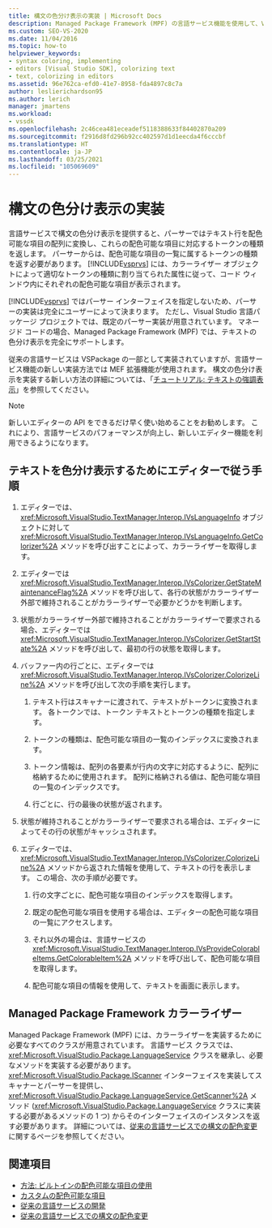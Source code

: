 ```yaml
---
title: 構文の色分け表示の実装 | Microsoft Docs
description: Managed Package Framework (MPF) の言語サービス機能を使用して、Visual Studio で構文の色分け表示を実装する方法について説明します。
ms.custom: SEO-VS-2020
ms.date: 11/04/2016
ms.topic: how-to
helpviewer_keywords:
- syntax coloring, implementing
- editors [Visual Studio SDK], colorizing text
- text, colorizing in editors
ms.assetid: 96e762ca-efd0-41e7-8958-fda4897c8c7a
author: leslierichardson95
ms.author: lerich
manager: jmartens
ms.workload:
- vssdk
ms.openlocfilehash: 2c46cea481eceadef5118388633f84402870a209
ms.sourcegitcommit: f2916d8fd296b92cc402597d1d1eecda4f6cccbf
ms.translationtype: HT
ms.contentlocale: ja-JP
ms.lasthandoff: 03/25/2021
ms.locfileid: "105069609"
---
```

# <a name="implementing-syntax-coloring"></a>構文の色分け表示の実装
言語サービスで構文の色分け表示を提供すると、パーサーではテキスト行を配色可能な項目の配列に変換し、これらの配色可能な項目に対応するトークンの種類を返します。 パーサーからは、配色可能な項目の一覧に属するトークンの種類を返す必要があります。 [!INCLUDE[vsprvs](../../code-quality/includes/vsprvs_md.md)] には、カラーライザー オブジェクトによって適切なトークンの種類に割り当てられた属性に従って、コード ウィンドウ内にそれぞれの配色可能な項目が表示されます。

 [!INCLUDE[vsprvs](../../code-quality/includes/vsprvs_md.md)] ではパーサー インターフェイスを指定しないため、パーサーの実装は完全にユーザーによって決まります。 ただし、Visual Studio 言語パッケージ プロジェクトでは、既定のパーサー実装が用意されています。 マネージド コードの場合、Managed Package Framework (MPF) では、テキストの色分け表示を完全にサポートします。

 従来の言語サービスは VSPackage の一部として実装されていますが、言語サービス機能の新しい実装方法では MEF 拡張機能が使用されます。 構文の色分け表示を実装する新しい方法の詳細については、「[チュートリアル: テキストの強調表示](../../extensibility/walkthrough-highlighting-text.md)」を参照してください。

> [!NOTE]
> 新しいエディターの API をできるだけ早く使い始めることをお勧めします。 これにより、言語サービスのパフォーマンスが向上し、新しいエディター機能を利用できるようになります。

## <a name="steps-followed-by-an-editor-to-colorize-text"></a>テキストを色分け表示するためにエディターで従う手順

1. エディターでは、<xref:Microsoft.VisualStudio.TextManager.Interop.IVsLanguageInfo> オブジェクトに対して <xref:Microsoft.VisualStudio.TextManager.Interop.IVsLanguageInfo.GetColorizer%2A> メソッドを呼び出すことによって、カラーライザーを取得します。

2. エディターでは <xref:Microsoft.VisualStudio.TextManager.Interop.IVsColorizer.GetStateMaintenanceFlag%2A> メソッドを呼び出して、各行の状態がカラーライザー外部で維持されることがカラーライザーで必要かどうかを判断します。

3. 状態がカラーライザー外部で維持されることがカラーライザーで要求される場合、エディターでは <xref:Microsoft.VisualStudio.TextManager.Interop.IVsColorizer.GetStartState%2A> メソッドを呼び出して、最初の行の状態を取得します。

4. バッファー内の行ごとに、エディターでは <xref:Microsoft.VisualStudio.TextManager.Interop.IVsColorizer.ColorizeLine%2A> メソッドを呼び出して次の手順を実行します。

    1. テキスト行はスキャナーに渡されて、テキストがトークンに変換されます。 各トークンでは、トークン テキストとトークンの種類を指定します。

    2. トークンの種類は、配色可能な項目の一覧のインデックスに変換されます。

    3. トークン情報は、配列の各要素が行内の文字に対応するように、配列に格納するために使用されます。 配列に格納される値は、配色可能な項目の一覧のインデックスです。

    4. 行ごとに、行の最後の状態が返されます。

5. 状態が維持されることがカラーライザーで要求される場合は、エディターによってその行の状態がキャッシュされます。

6. エディターでは、<xref:Microsoft.VisualStudio.TextManager.Interop.IVsColorizer.ColorizeLine%2A> メソッドから返された情報を使用して、テキストの行を表示します。 この場合、次の手順が必要です。

    1. 行の文字ごとに、配色可能な項目のインデックスを取得します。

    2. 既定の配色可能な項目を使用する場合は、エディターの配色可能な項目の一覧にアクセスします。

    3. それ以外の場合は、言語サービスの <xref:Microsoft.VisualStudio.TextManager.Interop.IVsProvideColorableItems.GetColorableItem%2A> メソッドを呼び出して、配色可能な項目を取得します。

    4. 配色可能な項目の情報を使用して、テキストを画面に表示します。

## <a name="managed-package-framework-colorizer"></a>Managed Package Framework カラーライザー
 Managed Package Framework (MPF) には、カラーライザーを実装するために必要なすべてのクラスが用意されています。 言語サービス クラスでは、<xref:Microsoft.VisualStudio.Package.LanguageService> クラスを継承し、必要なメソッドを実装する必要があります。 <xref:Microsoft.VisualStudio.Package.IScanner> インターフェイスを実装してスキャナーとパーサーを提供し、 <xref:Microsoft.VisualStudio.Package.LanguageService.GetScanner%2A> メソッド (<xref:Microsoft.VisualStudio.Package.LanguageService> クラスに実装する必要があるメソッドの 1 つ) からそのインターフェイスのインスタンスを返す必要があります。 詳細については、[従来の言語サービスでの構文の配色変更](../../extensibility/internals/syntax-colorizing-in-a-legacy-language-service.md)に関するページを参照してください。

## <a name="see-also"></a>関連項目
- [方法: ビルトインの配色可能な項目の使用](../../extensibility/internals/how-to-use-built-in-colorable-items.md)
- [カスタムの配色可能な項目](../../extensibility/internals/custom-colorable-items.md)
- [従来の言語サービスの開発](../../extensibility/internals/developing-a-legacy-language-service.md)
- [従来の言語サービスでの構文の配色変更](../../extensibility/internals/syntax-colorizing-in-a-legacy-language-service.md)
